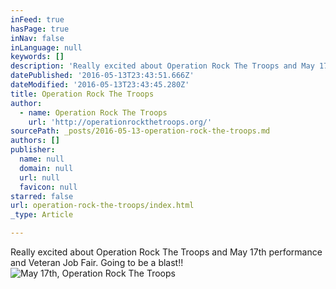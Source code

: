 ```yaml
---
inFeed: true
hasPage: true
inNav: false
inLanguage: null
keywords: []
description: 'Really excited about Operation Rock The Troops and May 17th performance and Veteran Job Fair. Going to be a blast!!'
datePublished: '2016-05-13T23:43:51.666Z'
dateModified: '2016-05-13T23:43:45.280Z'
title: Operation Rock The Troops
author:
  - name: Operation Rock The Troops
    url: 'http://operationrockthetroops.org/'
sourcePath: _posts/2016-05-13-operation-rock-the-troops.md
authors: []
publisher:
  name: null
  domain: null
  url: null
  favicon: null
starred: false
url: operation-rock-the-troops/index.html
_type: Article

---
```

Really excited about Operation Rock The Troops and May 17th performance and Veteran Job Fair. Going to be a blast!!
![May 17th, Operation Rock The Troops](https://the-grid-user-content.s3-us-west-2.amazonaws.com/56d47248-1d59-4253-85c1-d10deaf02c14.jpg)